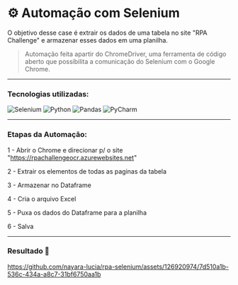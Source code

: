 # ⚙️ Automação com Selenium
O objetivo desse case é extrair os dados de uma tabela no site "RPA Challenge" e armazenar esses dados em uma planilha.
> Automação feita apartir do ChromeDriver, uma ferramenta de código aberto que possibilita a comunicação do Selenium com o Google Chrome.

<hr>

### Tecnologias utilizadas:

![Selenium](https://img.shields.io/badge/-selenium-%43B02A?style=for-the-badge&logo=selenium&logoColor=white) 
![Python](https://img.shields.io/badge/python-3670A0?style=for-the-badge&logo=python&logoColor=ffdd54)
![Pandas](https://img.shields.io/badge/pandas-%23150458.svg?style=for-the-badge&logo=pandas&logoColor=white)
![PyCharm](https://img.shields.io/badge/pycharm-143?style=for-the-badge&logo=pycharm&logoColor=black&color=black&labelColor=green)

<hr>

### Etapas da Automação:

1 - Abrir o Chrome e direcionar p/ o site "https://rpachallengeocr.azurewebsites.net"

2 - Extrair os elementos de todas as paginas da tabela

3 - Armazenar no Dataframe

4 - Cria o arquivo Excel

5 - Puxa os dados do Dataframe para a planilha

6 - Salva

<hr>

### Resultado 🌟


https://github.com/nayara-lucia/rpa-selenium/assets/126920974/7d510a1b-536c-434a-a8c7-31bf6750aa1b


